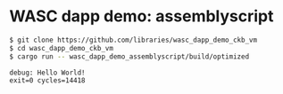 # WASC dapp demo: assemblyscript

```sh
$ git clone https://github.com/libraries/wasc_dapp_demo_ckb_vm
$ cd wasc_dapp_demo_ckb_vm
$ cargo run -- wasc_dapp_demo_assemblyscript/build/optimized
```

```no-highlight
debug: Hello World!
exit=0 cycles=14418
```
